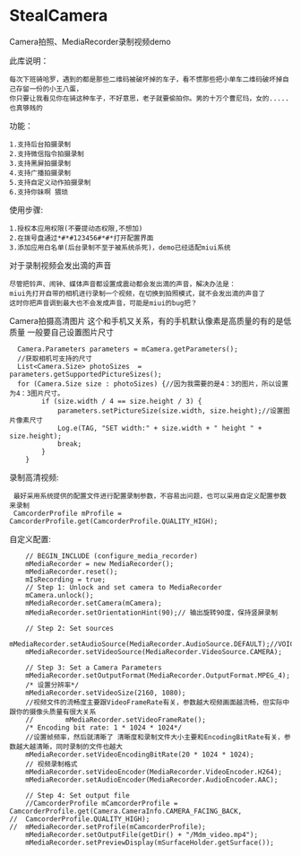 # StealCamera
Camera拍照、MediaRecorder录制视频demo

此库说明：

	每次下班骑哈罗，遇到的都是那些二维码被破坏掉的车子，看不惯那些把小单车二维码破坏掉自己存留一份的小王八蛋，
	你只要让我看见你在骑这种车子，不好意思，老子就要偷拍你。男的十万个曹尼玛，女的.....也真够贱的

功能：

	1.支持后台拍摄录制
	2.支持微信指令拍摄录制
	3.支持黑屏拍摄录制
	4.支持广播拍摄录制
	5.支持自定义动作拍摄录制
	6.支持你妹啊 猥琐

使用步骤:
	
	1.授权本应用权限(不要提动态权限,不想加)
	2.在拨号盘通过*#*#123456#*#*打开配置界面
	3.添加应用白名单(后台录制不至于被系统杀死)，demo已经适配miui系统

	

对于录制视频会发出滴的声音
	
	尽管把铃声、闹钟、媒体声音都设置成震动都会发出滴的声音，解决办法是：
	miui先打开自带的相机进行录制一个视频，在切换到拍照模式，就不会发出滴的声音了
	这时你把声音调到最大也不会发成声音，可能是miui的bug把？


Camera拍摄高清图片
这个和手机又关系，有的手机默认像素是高质量的有的是低质量
一般要自己设置图片尺寸

	  Camera.Parameters parameters = mCamera.getParameters();
	  //获取相机可支持的尺寸
	  List<Camera.Size> photoSizes  = parameters.getSupportedPictureSizes();
	  for (Camera.Size size : photoSizes) {//因为我需要的是4：3的图片，所以设置为4：3图片尺寸。
	        if (size.width / 4 == size.height / 3) {
	            parameters.setPictureSize(size.width, size.height);//设置图片像素尺寸
	            Log.e(TAG, "SET width:" + size.width + " height " + size.height);
	            break;
	        }
        }




录制高清视频:

	 最好采用系统提供的配置文件进行配置录制参数，不容易出问题，也可以采用自定义配置参数来录制
	 CamcorderProfile mProfile = CamcorderProfile.get(CamcorderProfile.QUALITY_HIGH);

自定义配置:

  		// BEGIN_INCLUDE (configure_media_recorder)
        mMediaRecorder = new MediaRecorder();
        mMediaRecorder.reset();
        mIsRecording = true;
        // Step 1: Unlock and set camera to MediaRecorder
        mCamera.unlock();
        mMediaRecorder.setCamera(mCamera);
        mMediaRecorder.setOrientationHint(90);// 输出旋转90度，保持竖屏录制

        // Step 2: Set sources
        mMediaRecorder.setAudioSource(MediaRecorder.AudioSource.DEFAULT);//VOICE_RECOGNITION
        mMediaRecorder.setVideoSource(MediaRecorder.VideoSource.CAMERA);

        // Step 3: Set a Camera Parameters
        mMediaRecorder.setOutputFormat(MediaRecorder.OutputFormat.MPEG_4);
        /* 设置分辨率*/
        mMediaRecorder.setVideoSize(2160, 1080);
        //视频文件的流畅度主要跟VideoFrameRate有关，参数越大视频画面越流畅，但实际中跟你的摄像头质量有很大关系
		//        mMediaRecorder.setVideoFrameRate();
        /* Encoding bit rate: 1 * 1024 * 1024*/
        //设置帧频率，然后就清晰了 清晰度和录制文件大小主要和EncodingBitRate有关，参数越大越清晰，同时录制的文件也越大
        mMediaRecorder.setVideoEncodingBitRate(20 * 1024 * 1024);
        // 视频录制格式
        mMediaRecorder.setVideoEncoder(MediaRecorder.VideoEncoder.H264);
        mMediaRecorder.setAudioEncoder(MediaRecorder.AudioEncoder.AAC);

        // Step 4: Set output file
		//CamcorderProfile mCamcorderProfile = CamcorderProfile.get(Camera.CameraInfo.CAMERA_FACING_BACK,
	//  CamcorderProfile.QUALITY_HIGH);
	//  mMediaRecorder.setProfile(mCamcorderProfile);
        mMediaRecorder.setOutputFile(getDir() + "/Mdm_video.mp4");
        mMediaRecorder.setPreviewDisplay(mSurfaceHolder.getSurface());